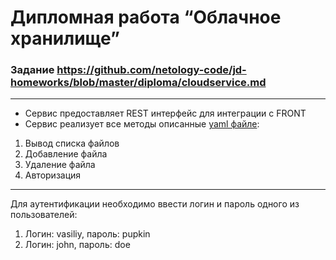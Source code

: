 # Дипломная работа “Облачное хранилище”

### Задание https://github.com/netology-code/jd-homeworks/blob/master/diploma/cloudservice.md

----

- Сервис предоставляет REST интерфейс для интеграции с FRONT
- Сервис реализует все методы описанные [yaml файле](./CloudServiceSpecification.yaml):
1. Вывод списка файлов
1. Добавление файла
1. Удаление файла
1. Авторизация

----
Для аутентификации необходимо ввести логин и пароль одного из пользователей:
1. Логин: vasiliy, пароль: pupkin
1. Логин: john, пароль: doe

